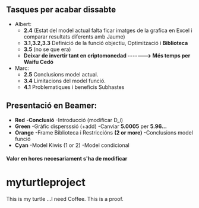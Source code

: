## Tasques per acabar dissabte
- Albert:
  - **2.4** (Estat del model actual falta ficar imatges de la grafica en Excel 
         i comparar resultats diferents amb Jaume)
  - **3.1,3.2,3.3** Definició de la funció objectiu, Optimització i **Biblioteca**
  - **3.5** (no se que era)
  - **Deixar de invertir tant en criptomonedad -------> Més temps per Waifu Cedó**
- Marc:
  - **2.5** Conclusions model actual.
  - **3.4** Limitacions del model funció.
  - **4.1** Problematiques i beneficis Subhastes
## Presentació en Beamer:
- **Red**
  -**Conclusió**
  -Introducció (modificar D_i)
- **Green**
  -Gràfic dispersssió (+add)
  -Canviar **5.0005** per **5.96...**
- **Orange**
  -Frame Biblioteca i Restriccións **(2 or more)**
  -Conclusions model funció
- **Cyan**
  -Model Kiwis (1 or 2)
  -Model condicional
#### Valor en hores necesariament s'ha de modificar



# myturtleproject
This is my turtle ...I need Coffee. This is a proof. 
